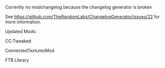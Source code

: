 Currently no modchangelog because the changelog generator is broken

See https://github.com/TheRandomLabs/ChangelogGenerator/issues/22 for more information.

Updated Mods:

CC:Tweaked

ConnectedTexturesMod

FTB Library
